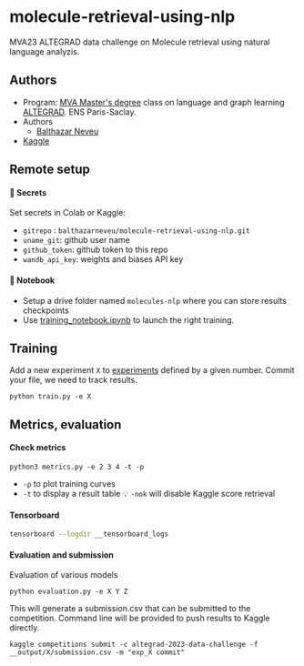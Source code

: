 # molecule-retrieval-using-nlp
MVA23 ALTEGRAD data challenge on Molecule retrieval using natural language analyzis.


## Authors
- Program: [MVA Master's degree](https://www.master-mva.com/) class on language and graph learning [ALTEGRAD](https://www.master-mva.com/cours/cat-advanced-learning-for-text-and-graph-data-altegrad/). ENS Paris-Saclay.
- Authors
    - [Balthazar Neveu](https://github.com/balthazarneveu)
- [Kaggle](https://www.kaggle.com/competitions/altegrad-2023-data-challenge)

## Remote setup

#### :key: Secrets
Set secrets in Colab or Kaggle: 
- `gitrepo` : `balthazarneveu/molecule-retrieval-using-nlp.git`
- `uname_git`: github user name
- `github_token`: github token to this repo
- `wandb_api_key`: weights and biases API key

#### :scroll: Notebook
- Setup a drive folder named `molecules-nlp` where you can store results checkpoints
- Use [training_notebook.ipynb](/training_notebook.ipynb) to launch the right training.


## Training
Add a new experiment `X` to [experiments](/experiments.py) defined by a given number.
Commit your file, we need to track results.
```shell
python train.py -e X
```



## Metrics, evaluation
#### Check metrics


```
python3 metrics.py -e 2 3 4 -t -p
```
- `-p` to plot training curves
- `-t` to display a result table :bulb: `-nok` will disable Kaggle score retrieval


#### Tensorboard
```bash
tensorboard --logdir __tensorboard_logs
```
#### Evaluation and submission
Evaluation of various models
```shell
python evaluation.py -e X Y Z
```
This will generate a submission.csv that can be submitted to the competition.
Command line will be provided to push results to Kaggle directly.


```shell
kaggle competitions submit -c altegrad-2023-data-challenge -f __output/X/submission.csv -m "exp_X commit"
```
